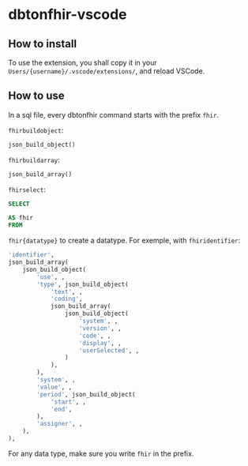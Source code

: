 # dbtonfhir-vscode

## How to install

To use the extension, you shall copy it in your `Users/{username}/.vscode/extensions/`, and reload VSCode.

## How to use

In a sql file, every dbtonfhir command starts with the prefix `fhir`.

`fhirbuildobject`:

```sql
json_build_object()
```

`fhirbuildarray`:

```sql
json_build_array()
```

`fhirselect`:

```sql
SELECT

AS fhir
FROM
```

`fhir{datatype}` to create a datatype. For exemple, with `fhiridentifier`:

```sql
'identifier',
json_build_array(
    json_build_object(
        'use', ,
        'type', json_build_object(
            'text', ,
            'coding',
            json_build_array(
                json_build_object(
                    'system', ,
                    'version', ,
                    'code', ,
                    'display', ,
                    'userSelected', ,
                )
            ),
        ),
        'system', ,
        'value', ,
        'period', json_build_object(
            'start', ,
            'end',
        ),
        'assigner', ,
    ),
),
```

For any data type, make sure you write `fhir` in the prefix.
